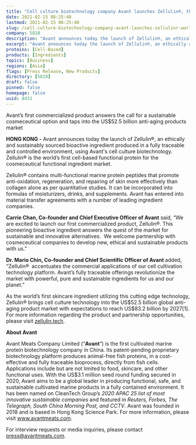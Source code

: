 ```yaml
---
title: "Cell culture biotechnology company Avant launches Zellulin®, the world’s first cell-based functional protein ingredient for skincare"
date: 2021-02-15 08:25:40
lastmod: 2021-02-15 08:25:40
slug: /cell-culture-biotechnology-company-avant-launches-zellulinr-worlds-first-cell-based
company: 5810
description: "Avant announces today the launch of Zellulin®, an ethically and sustainably sourced bioactive ingredient produced in a fully traceable and controlled environment, using Avant's cell culture biotechnology."
excerpt: "Avant announces today the launch of Zellulin®, an ethically and sustainably sourced bioactive ingredient produced in a fully traceable and controlled environment, using Avant's cell culture biotechnology."
proteins: [Cell-Based]
products: [Ingredients]
topics: [Business]
regions: [Asia]
flags: [Press Release, New Products]
directory: [5810]
draft: false
pinned: false
homepage: false
uuid: 8431
---
```

<p>Avant’s first commercialized product answers the call for a sustainable cosmeceutical option and taps into the US$52.5 billion anti-aging products market</p>
<p><strong>HONG KONG -</strong> Avant announces today the launch of Zellulin®, an ethically and sustainably sourced bioactive ingredient produced in a fully traceable and controlled environment, using Avant's cell culture biotechnology. Zellulin® is the world’s first cell-based functional protein for the cosmeceutical functional ingredient market.</p>
<p>Zellulin® contains multi-functional marine protein peptides that promote anti-oxidation, regeneration, and repairing of skin more effectively than collagen alone as per quantitative studies. It can be incorporated into formulas of moisturizers, drinks, and supplements. Avant has entered into material transfer agreements with a number of leading ingredient companies. </p>
<p><strong>Carrie Chan, Co-founder and Chief Executive Officer of Avant</strong> said, “We are excited to launch our first commercialized product, Zellulin®. This pioneering bioactive ingredient answers the quest of the market for sustainable and innovative alternatives.  We welcome partnership with cosmeceutical companies to develop new, ethical and sustainable products with us.”</p>
<p><strong>Dr. Mario Chin, Co-founder and Chief Scientific Officer of Avant </strong>added, “Zellulin®  accentuates the commercial applications of our cell cultivation technology platform. Avant’s fully traceable offerings revolutionize the market with powerful, pure and sustainable ingredients for us and our planet.” </p>
<p>As the world’s first skincare ingredient utilizing this cutting edge technology, Zellulin® brings cell culture technology into the US$52.5 billion global anti-aging product market with expectations to reach US$83.2 billion by 2027[1]. For more information regarding the product and partnership opportunities, please visit <a href="https://zellulin.tech/"><u>zellulin.tech</u></a>.  </p>
<p><strong>About Avant </strong></p>
<p>Avant Meats Company Limited (“<strong>Avant</strong>”) is the first cultivated marine protein biotechnology company in China. Its patent-pending proprietary biotechnology platform produces animal-free fish proteins, in a cost-effective and fully traceable bioprocess, directly from fish cells.  Applications include but are not limited to food, skincare, and other functional uses. With the US$3.1 million seed round funding secured in 2020, Avant aims to be a global leader in producing functional, safe, and sustainable cultivated marine products in a fully contained environment. It has been named on CleanTech Group’s <em>2020 APAC 25 list of most innovative sustainable companies</em> and featured in <em>Reuters,</em> <em>Forbes, The Telegraph, South China Morning Post, and CCTV</em>. Avant was founded in 2018 and is based in Hong Kong Science Park. For more information, please visit <u><a href="http://www.avantmeats.com">www.avantmeats.com</a></u>. </p>
<p>For interview requests or media inquiries, please contact <u><a href="mailto:press@avantmeats.com">press@avantmeats.com</a></u>.  </p>
<p> </p>

